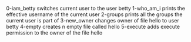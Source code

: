 0-iam_betty switches current user to the user betty
1-who_am_i prints the effective username of the current user
2-groups prints all the groups the current user is part of
3-new_owner changes owner of file hello to user betty
4-empty creates n empty file called hello
5-execute adds execute permission to the owner of the file hello